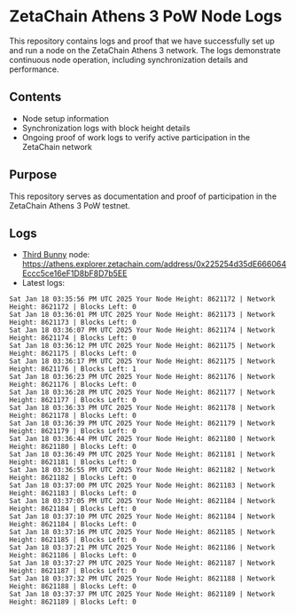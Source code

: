 # ZetaChain Athens 3 PoW Node Logs
This repository contains logs and proof that we have successfully set up and run a node on the ZetaChain Athens 3 network. The logs demonstrate continuous node operation, including synchronization details and performance.

## Contents
- Node setup information
- Synchronization logs with block height details
- Ongoing proof of work logs to verify active participation in the ZetaChain network

## Purpose
This repository serves as documentation and proof of participation in the ZetaChain Athens 3 PoW testnet.

## Logs

- [Third Bunny](https://thirdbunny.xyz/) node: https://athens.explorer.zetachain.com/address/0x225254d35dE666064Eccc5ce16eF1D8bF8D7b5EE
- Latest logs:
```
Sat Jan 18 03:35:56 PM UTC 2025 Your Node Height: 8621172 | Network Height: 8621172 | Blocks Left: 0
Sat Jan 18 03:36:01 PM UTC 2025 Your Node Height: 8621173 | Network Height: 8621173 | Blocks Left: 0
Sat Jan 18 03:36:07 PM UTC 2025 Your Node Height: 8621174 | Network Height: 8621174 | Blocks Left: 0
Sat Jan 18 03:36:12 PM UTC 2025 Your Node Height: 8621175 | Network Height: 8621175 | Blocks Left: 0
Sat Jan 18 03:36:17 PM UTC 2025 Your Node Height: 8621175 | Network Height: 8621176 | Blocks Left: 1
Sat Jan 18 03:36:23 PM UTC 2025 Your Node Height: 8621176 | Network Height: 8621176 | Blocks Left: 0
Sat Jan 18 03:36:28 PM UTC 2025 Your Node Height: 8621177 | Network Height: 8621177 | Blocks Left: 0
Sat Jan 18 03:36:33 PM UTC 2025 Your Node Height: 8621178 | Network Height: 8621178 | Blocks Left: 0
Sat Jan 18 03:36:39 PM UTC 2025 Your Node Height: 8621179 | Network Height: 8621179 | Blocks Left: 0
Sat Jan 18 03:36:44 PM UTC 2025 Your Node Height: 8621180 | Network Height: 8621180 | Blocks Left: 0
Sat Jan 18 03:36:49 PM UTC 2025 Your Node Height: 8621181 | Network Height: 8621181 | Blocks Left: 0
Sat Jan 18 03:36:55 PM UTC 2025 Your Node Height: 8621182 | Network Height: 8621182 | Blocks Left: 0
Sat Jan 18 03:37:00 PM UTC 2025 Your Node Height: 8621183 | Network Height: 8621183 | Blocks Left: 0
Sat Jan 18 03:37:05 PM UTC 2025 Your Node Height: 8621184 | Network Height: 8621184 | Blocks Left: 0
Sat Jan 18 03:37:10 PM UTC 2025 Your Node Height: 8621184 | Network Height: 8621184 | Blocks Left: 0
Sat Jan 18 03:37:16 PM UTC 2025 Your Node Height: 8621185 | Network Height: 8621185 | Blocks Left: 0
Sat Jan 18 03:37:21 PM UTC 2025 Your Node Height: 8621186 | Network Height: 8621186 | Blocks Left: 0
Sat Jan 18 03:37:27 PM UTC 2025 Your Node Height: 8621187 | Network Height: 8621187 | Blocks Left: 0
Sat Jan 18 03:37:32 PM UTC 2025 Your Node Height: 8621188 | Network Height: 8621188 | Blocks Left: 0
Sat Jan 18 03:37:37 PM UTC 2025 Your Node Height: 8621189 | Network Height: 8621189 | Blocks Left: 0
```
